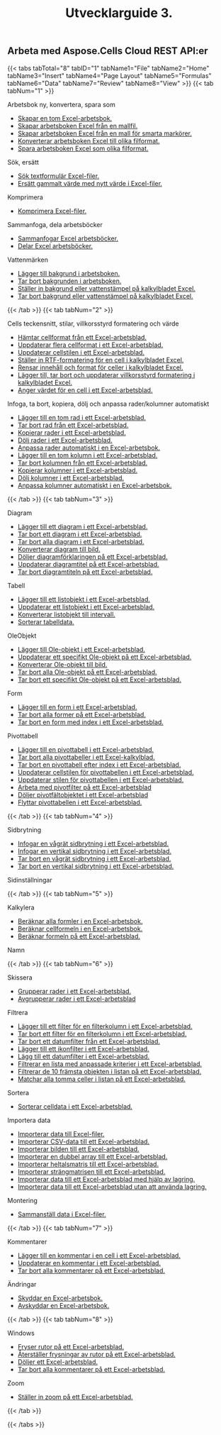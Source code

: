 ﻿---
title: Utvecklarguide 3.
second_title: Documen
type: docs
url: /sv/developer-guide-3.0/
aliases: [/developer-guide/v3.0/,/developer-guide-v3.0/]
keywords: How to use Aspose.Cells Cloud REST APIs. Office Excel 2013,  Office Excel 2016,  Office Excel 2019,office Excel 365
description: Den här utvecklarguiden beskriver praktiska scenarier och tips som hjälper dig att använda specifika Aspose.Cells for .NET-funktioner, uppnå ett visst Excel-dokumentutseende eller möjliggöra ett användningsfall.
weight: 150
kwords: Excel, Office Moln, REST API, Kalkylblad, PDF, CSV, Json, Markdown, Utvecklarguide
---
## Arbeta med Aspose.Cells Cloud REST API:er

{{< tabs tabTotal="8" tabID="1" tabName1="File" tabName2="Home" tabName3="Insert" tabName4="Page Layout" tabName5="Formulas" tabName6="Data" tabName7="Review" tabName8="View" >}}
{{< tab tabNum="1" >}}
<div class="row">
    <div class="col-md-6">
        <p>Arbetsbok ny, konvertera, spara som</p>
        <ul>
            <li><a href="/cells/sv/create-an-empty-excel-workbook/">Skapar en tom Excel-arbetsbok.</a></li>
            <li><a href="/cells/sv/create-excel-workbook-from-a-template-file/">Skapar arbetsboken Excel från en mallfil.</a></li>
            <li><a href="/cells/sv/create-excel-workbook-from-a-smartmarker-template/">Skapar arbetsboken Excel från en mall för smarta markörer.</a></li>
            <li><a href="/cells/sv/convert/">Konverterar arbetsboken Excel till olika filformat.</a></li>
            <li><a href="/cells/sv/saveas-other-formats/">Spara arbetsboken Excel som olika filformat.</a></li>
        </ul>
        <p>Sök, ersätt</p>
        <ul>
            <li><a href="/cells/sv/search/">Sök textformulär Excel-filer.</a></li>
            <li><a href="/cells/sv/replace/">Ersätt gammalt värde med nytt värde i Excel-filer.</a></li>
        </ul>
        <p>Komprimera</p>
        <ul>
            <li><a href="/cells/sv/compress/">Komprimera Excel-filer.</a></li>
        </ul>
    </div>
    <div class="col-md-6">
        <p>Sammanfoga, dela arbetsböcker</p>
        <ul>
            <li><a href="/cells/sv/merge/">Sammanfogar Excel arbetsböcker.</a></li>
            <li><a href="/cells/sv/split/">Delar Excel arbetsböcker.</a></li>
        </ul>
        <p>Vattenmärken</p>
        <ul>
            <li><a href="/cells/sv/add-background-in-workbook/">Lägger till bakgrund i arbetsboken.</a></li>
            <li><a href="/cells/sv/delete-background-in-workbook/">Tar bort bakgrunden i arbetsboken.</a></li>
            <li><a href="/cells/sv/set-background-or-watermark-for-excel-worksheet/">Ställer in bakgrund eller vattenstämpel på kalkylbladet Excel.</a></li>
            <li><a href="/cells/sv/delete-background-or-watermark-of-excel-worksheet/">Tar bort bakgrund eller vattenstämpel på kalkylbladet Excel.</a></li>
        </ul>
    </div>
</div>
{{< /tab >}}
{{< tab tabNum="2" >}}
<div class="row">
    <div class="col-md-6">
        <p>Cells teckensnitt, stilar, villkorsstyrd formatering och värde</p>
        <ul>
            <li><a href="/cells/sv/get-cell-style-from-a-worksheet/">Hämtar cellformat från ett Excel-arbetsblad.</a></li>
            <li><a href="/cells/sv/update-multiple-cells-style/">Uppdaterar flera cellformat i ett Excel-arbetsblad.</a></li>
            <li><a href="/cells/sv/change-cell-style-in-excel-worksheet/">Uppdaterar cellstilen i ett Excel-arbetsblad.</a></li>
            <li><a href="/cells/sv/apply-rich-text-formatting-to-a-cell/">Ställer in RTF-formatering för en cell i kalkylbladet Excel.</a></li>
            <li><a href="/cells/sv/clear-contents-and-styles-of-cells-in-excel-worksheet/">Rensar innehåll och format för celler i kalkylbladet Excel.</a></li>
            <li><a href="/cells/sv/working-with-conditional-formatting/">Lägger till, tar bort och uppdaterar villkorsstyrd formatering i kalkylbladet Excel.</a></li>
            <li><a href="/cells/sv/set-value-of-a-cell-in-a-worksheet/">Anger värdet för en cell i ett Excel-arbetsblad.</a></li>
        </ul>
    </div>
    <div class="col-md-6">
        <p>Infoga, ta bort, kopiera, dölj och anpassa rader/kolumner automatiskt</p>
        <ul>
            <li><a href="/cells/sv/add-an-empty-row-in-a-worksheet/">Lägger till en tom rad i ett Excel-arbetsblad.</a></li>
            <li><a href="/cells/sv/delete-row-from-a-worksheet/">Tar bort rad från ett Excel-arbetsblad.</a></li>
            <li><a href="/cells/sv/copy-rows-in-excel-worksheet/">Kopierar rader i ett Excel-arbetsblad.</a></li>
            <li><a href="/cells/sv/hide-rows-in-excel-worksheet/">Dölj rader i ett Excel-arbetsblad.</a></li>
            <li><a href="/cells/sv/auto-fit-rows-in-excel-workbooks/">Anpassa rader automatiskt i en Excel-arbetsbok.</a></li>
            <li><a href="/cells/sv/columns/add/">Lägger till en tom kolumn i ett Excel-arbetsblad.</a></li>
            <li><a href="/cells/sv/columns/delete/">Tar bort kolumnen från ett Excel-arbetsblad.</a></li>
            <li><a href="/cells/sv/columns/copy/">Kopierar kolumner i ett Excel-arbetsblad.</a></li>
            <li><a href="/cells/sv/columns/hide/">Dölj kolumner i ett Excel-arbetsblad.</a></li>
            <li><a href="/cells/sv/columns/autofit/">Anpassa kolumner automatiskt i en Excel-arbetsbok.</a></li>
        </ul>
    </div>
</div>
{{< /tab >}}
{{< tab tabNum="3" >}}
<div class="row">
    <div class="col-md-6">
        <p>Diagram</p>
        <ul>
            <li><a href="/cells/sv/add-a-chart-in-a-worksheet/">Lägger till ett diagram i ett Excel-arbetsblad.</a></li>
            <li><a href="/cells/sv/delete-a-chart-from-a-worksheet/">Tar bort ett diagram i ett Excel-arbetsblad.</a></li>
            <li><a href="/cells/sv/delete-all-charts-from-a-worksheet/">Tar bort alla diagram i ett Excel-arbetsblad.</a></li>
            <li><a href="/cells/sv/convert-chart-to-image/">Konverterar diagram till bild.</a></li>
            <li><a href="/cells/sv/hide-chart-legend-in-a-worksheet/">Döljer diagramförklaringen på ett Excel-arbetsblad.</a></li>
            <li><a href="/cells/sv/update-chart-title-in-excel-worksheet/">Uppdaterar diagramtitel på ett Excel-arbetsblad.</a></li>
            <li><a href="/cells/sv/delete-chart-title-in-a-worksheet/">Tar bort diagramtiteln på ett Excel-arbetsblad.</a></li>
        </ul>
        <p>Tabell</p>
        <ul>
            <li><a href="/cells/sv/add-a-list-object-or-table-inside-the-worksheet/">Lägger till ett listobjekt i ett Excel-arbetsblad.</a></li>
            <li><a href="/cells/sv/update-a-list-object-or-table-inside-the-worksheet/">Uppdaterar ett listobjekt i ett Excel-arbetsblad.</a></li>
            <li><a href="/cells/sv/convert-list-object-or-table-to-range/">Konverterar listobjekt till intervall.</a></li>
            <li><a href="/cells/sv/sort-table-data/">Sorterar tabelldata.</a></li>
        </ul>
        <p>OleObjekt</p>
        <ul>
            <li><a href="/cells/sv/add-oleobject-to-excel-worksheet/">Lägger till Ole-objekt i ett Excel-arbetsblad.</a></li>
            <li><a href="/cells/sv/update-a-specific-oleobject-from-excel-worksheet/">Uppdaterar ett specifikt Ole-objekt på ett Excel-arbetsblad.</a></li>
            <li><a href="/cells/sv/convert-oleobject-to-image/">Konverterar Ole-objekt till bild.</a></li>
            <li><a href="/cells/sv/delete-all-oleobjects-from-excel-worksheet/">Tar bort alla Ole-objekt på ett Excel-arbetsblad.</a></li>
            <li><a href="/cells/sv/delete-a-specific-oleobject-from-excel-worksheet/">Tar bort ett specifikt Ole-objekt på ett Excel-arbetsblad.</a></li>
        </ul>
    </div>
    <div class="col-md-6">
        <p>Form</p>
        <ul>
            <li><a href="/cells/sv/add-a-shape-inside-the-worksheet/">Lägger till en form i ett Excel-arbetsblad.</a></li>
            <li><a href="/cells/sv/delete-all-shapes-inside-the-worksheet/">Tar bort alla former på ett Excel-arbetsblad.</a></li>
            <li><a href="/cells/sv/delete-a-shape-by-index-inside-the-worksheet/">Tar bort en form med index i ett Excel-arbetsblad.</a></li>
        </ul>
        <p>Pivottabell</p>
        <ul>
            <li><a href="/cells/sv/add-a-pivot-table-in-a-worksheet/">Lägger till en pivottabell i ett Excel-arbetsblad.</a></li>
            <li><a href="/cells/sv/delete-worksheet-pivot-tables/">Tar bort alla pivottabeller i ett Excel-kalkylblad.</a></li>
            <li><a href="/cells/sv/delete-worksheet-pivot-table-by-index/">Tar bort en pivottabell efter index i ett Excel-arbetsblad.</a></li>
            <li><a href="/cells/sv/update-cell-style-for-pivot-table/">Uppdaterar cellstilen för pivottabellen i ett Excel-arbetsblad.</a></li>
            <li><a href="/cells/sv/update-style-for-pivot-table/">Uppdaterar stilen för pivottabellen i ett Excel-arbetsblad.</a></li>
            <li><a href="/cells/sv/working-with-pivot-filters/">Arbeta med pivotfilter på ett Excel-arbetsblad</a></li>
            <li><a href="/cells/sv/hide-pivot-field-item/">Döljer pivotfältobjektet i ett Excel-arbetsblad</a></li>
            <li><a href="/cells/sv/move-pivot-table/">Flyttar pivottabellen i ett Excel-arbetsblad.</a></li>
        </ul>
    </div>
</div>
{{< /tab >}}
{{< tab tabNum="4" >}}
<div class="row">
    <div class="col-md-6">
        <p>Sidbrytning</p>
        <ul>
            <li><a href="/cells/sv/insert-horizontal-page-break-inside-worksheet/">Infogar en vågrät sidbrytning i ett Excel-arbetsblad.</a></li>
            <li><a href="/cells/sv/insert-vertical-page-break-inside-worksheet/">Infogar en vertikal sidbrytning i ett Excel-arbetsblad.</a></li>
            <li><a href="/cells/sv/delete-horizontal-page-break-inside-worksheet/">Tar bort en vågrät sidbrytning i ett Excel-arbetsblad.</a></li>
            <li><a href="/cells/sv/delete-vertical-page-break-inside-worksheet/">Tar bort en vertikal sidbrytning i ett Excel-arbetsblad.</a></li>
        </ul>
    </div>
    <div class="col-md-6">
        <p>Sidinställningar</p>
        <ul>
        </ul>
    </div>
</div>
{{< /tab >}}
{{< tab tabNum="5" >}}
<div class="row">
    <div class="col-md-6">
        <p>Kalkylera</p>
        <ul>
            <li><a href="/cells/sv/calculate-all-formulas-in-a-workbook/">Beräknar alla formler i en Excel-arbetsbok.</a></li>
            <li><a href="/cells/sv/calculate-cells-formula/">Beräknar cellformeln i en Excel-arbetsbok.</a></li>
            <li><a href="/cells/sv/calculate-formula-in-a-worksheet/">Beräknar formeln på ett Excel-arbetsblad.</a></li>
        </ul>
    </div>
    <div class="col-md-6">
        <p>Namn</p>
        <ul>
        </ul>
    </div>
</div>
{{< /tab >}}
{{< tab tabNum="6" >}}
<div class="row">
    <div class="col-md-6">
        <p>Skissera</p>
        <ul>
            <li><a href="/cells/sv/group-rows-in-excel-worksheet/">Grupperar rader i ett Excel-arbetsblad.</a></li>
            <li><a href="/cells/sv/ungroup-rows-in-excel-worksheet/">Avgrupperar rader i ett Excel-arbetsblad</a></li>
        </ul>
        <p>Filtrera</p>
        <ul>
            <li><a href="/cells/sv/add-a-filter-for-a-filter-column/">Lägger till ett filter för en filterkolumn i ett Excel-arbetsblad.</a></li>
            <li><a href="/cells/sv/delete-a-filter-for-a-filter-column/">Tar bort ett filter för en filterkolumn i ett Excel-arbetsblad.</a></li>
            <li><a href="/cells/sv/remove-a-date-filter/">Tar bort ett datumfilter från ett Excel-arbetsblad.</a></li>
            <li><a href="/cells/sv/add-an-icon-filter/">Lägger till ett ikonfilter i ett Excel-arbetsblad.</a></li>
            <li><a href="/cells/sv/add-date-filter-in-a-worksheet/">Lägg till ett datumfilter i ett Excel-arbetsblad.</a></li>
            <li><a href="/cells/sv/filter-data-by-using-an-autofilter/">Filtrerar en lista med anpassade kriterier i ett Excel-arbetsblad.</a></li>
            <li><a href="/cells/sv/filter-the-top-10-items-in-the-list/">Filtrerar de 10 främsta objekten i listan på ett Excel-arbetsblad.</a></li>
            <li><a href="/cells/sv/match-all-blank-cells-in-the-list/">Matchar alla tomma celler i listan på ett Excel-arbetsblad.</a></li>
        </ul>
            <p>Sortera</p>
        <ul>
            <li><a href="/cells/sv/sort-worksheet-data/">Sorterar celldata i ett Excel-arbetsblad.</a></li>
        </ul>
    </div>
    <div class="col-md-6">
        <p>Importera data</p>
        <ul>
            <li><a href="/cells/sv/import/">Importerar data till Excel-filer.</a></li>
            <li><a href="/cells/sv/import-csv-data-into-worksheet/">Importerar CSV-data till ett Excel-arbetsblad.</a></li>
            <li><a href="/cells/sv/import/picture/">Importerar bilden till ett Excel-arbetsblad.</a></li>
            <li><a href="/cells/sv/import/double-array/">Importerar en dubbel array till ett Excel-arbetsblad.</a></li>
            <li><a href="/cells/sv/import/integer-array/">Importerar heltalsmatris till ett Excel-arbetsblad.</a></li>
            <li><a href="/cells/sv/import/string-array/">Importerar strängmatrisen till ett Excel-arbetsblad.</a></li>
            <li><a href="/cells/sv/import/with-using-storage/">Importerar data till ett Excel-arbetsblad med hjälp av lagring.</a></li>
            <li><a href="/cells/sv/import/without-using-storage/">Importerar data till ett Excel-arbetsblad utan att använda lagring.</a></li>
        </ul>
        <p>Montering</p>
        <ul>
            <li><a href="/cells/sv/assembly/">Sammanställ data i Excel-filer.</a></li>
        </ul>
    </div>
</div>
{{< /tab >}}
{{< tab tabNum="7" >}}
<div class="row">
    <div class="col-md-6">
        <p>Kommentarer</p>
        <ul>
            <li><a href="/cells/sv/add-a-comment-to-a-cell-in-a-worksheet/">Lägger till en kommentar i en cell i ett Excel-arbetsblad.</a></li>
            <li><a href="/cells/sv/update-a-comment-in-excel-workbook/">Uppdaterar en kommentar i ett Excel-arbetsblad.</a></li>
            <li><a href="/cells/sv/delete-all-comments-in-a-worksheet/">Tar bort alla kommentarer på ett Excel-arbetsblad.</a></li>
        </ul>
    </div>
    <div class="col-md-6">
        <p>Ändringar</p>
        <ul>
            <li><a href="/cells/sv/protect-excel-workbooks/">Skyddar en Excel-arbetsbok.</a></li>
            <li><a href="/cells/sv/unprotect-excel-workbooks/">Avskyddar en Excel-arbetsbok.</a></li>
        </ul>
    </div>
</div>
{{< /tab >}}
{{< tab tabNum="8" >}}
<div class="row">
    <div class="col-md-6">
        <p>Windows</p>
        <ul>
            <li><a href="/cells/sv/freeze-panes-in-excel-worksheet/">Fryser rutor på ett Excel-arbetsblad.</a></li>
            <li><a href="/cells/sv/unfreeze-panes-in-excel-worksheet/">Återställer frysningar av rutor på ett Excel-arbetsblad.</a></li>
            <li><a href="/cells/sv/hide-excel-worksheets/">Döljer ett Excel-arbetsblad.</a></li>
            <li><a href="/cells/sv/unhide-excel-worksheets/">Tar bort alla kommentarer på ett Excel-arbetsblad.</a></li>
        </ul>
    </div>
    <div class="col-md-6">
        <p>Zoom</p>
        <ul>
            <li><a href="/cells/sv/set-zoom-in-excel-worksheet/">Ställer in zoom på ett Excel-arbetsblad.</a></li>
        </ul>
    </div>
</div>
{{< /tab >}}

{{< /tabs >}}
